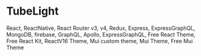 # TubeLight
React, ReactNative, React Router v3,  v4, Redux, Express, ExpressGraphQL, MongoDB, firebase,  GraphQL, Apollo, ExpressGraphQL, Free React Theme, Free React Kit, ReactV16 Theme, Mui custom theme, Mui Theme, Free Mui Theme
